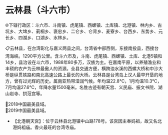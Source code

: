 # 云林县（斗六市）
🌐下辖行政区：斗六市、斗南镇、虎尾镇、西螺镇、土库镇、北港镇、林内乡、古坑乡、大埤乡、莿桐乡、褒忠乡、二仑乡、仑背乡、麦寮乡、台西乡、东势乡、元长乡、四湖乡、口湖乡、水林乡。  
  
📋云林县，在台湾彰化与嘉义两县之间，台湾省中部西侧，东接南投县，西接台湾海峡。1290平方公里。含斗六市及，斗南、虎尾镇、西螺镇、土库、北港5镇和14乡，县治设在斗六市，1988年80多万，汉族为主。在嘉南平原，以养殖渔业和丰硕的农产为云林最傲人的资源。全县交通方便，横跨浊水溪的西螺大桥和中沙大桥是纵贯铁路和南北高速公路上最长的大桥。云林县是台湾岛上汉人最早开垦的地方，曾有过光辉的历史。属南亚热带湿润气候。年均温22.8℃，1月均温10.3℃，7月均温27.6℃，年降水量1500毫米。名胜古迹有朝天宫、义民庙、振文书院、湖山岩寺、拱范宫等。   

🏅2018中国最美县域。   
🏅2019中国最美县域。   
  
* 【北港朝天宫】：位于云林县北港镇中山路178号。该宫因主奉妈祖，故又名北港妈祖庙。香火最旺的台湾寺庙。